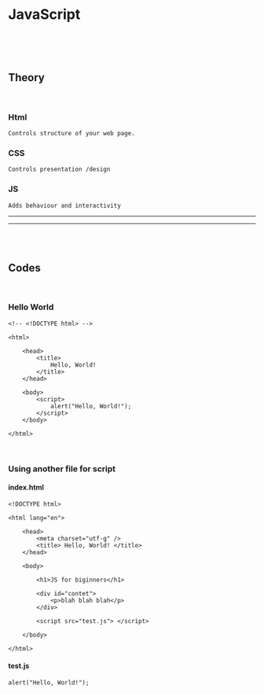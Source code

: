 # JavaScript
<br>
<br>
<br>

## Theory
<br>

### Html
    Controls structure of your web page.

### CSS
    Controls presentation /design

### JS
    Adds behaviour and interactivity

---
---

<br>
<br>

## Codes
<br>

### Hello World

    <!-- <!DOCTYPE html> -->
    
    <html>
        
        <head>
            <title>
                Hello, World!
            </title>
        </head>
        
        <body>
            <script>
                alert("Hello, World!");
            </script>
        </body>

    </html>

<br>

### Using another file for script

#### index.html

    <!DOCTYPE html>

    <html lang="en">
        
        <head>
            <meta charset="utf-g" />
            <title> Hello, World! </title>
        </head>
        
        <body>

            <h1>JS for biginners</h1>
            
            <div id="contet">
                <p>blah blah blah</p>
            </div>

            <script src="test.js"> </script>

        </body>

    </html>

#### test.js
    alert("Hello, World!");